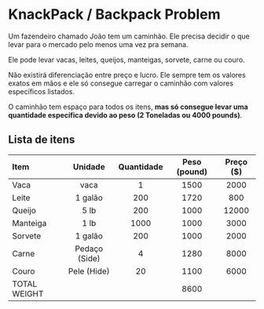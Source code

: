# KnackPack / Backpack Problem

Um fazendeiro chamado João tem um caminhão. Ele precisa decidir o que levar para o mercado pelo menos uma vez pra semana.

Ele pode levar vacas, leites, queijos, manteigas, sorvete, carne ou couro.

Não existirá diferenciação entre preço e lucro.
Ele sempre tem os valores exatos em mãos e ele só consegue carregar o caminhão com valores específicos listados.

O caminhão tem espaço para todos os itens, **mas só consegue levar uma quantidade específica devido ao peso (2 Toneladas ou 4000 pounds)**.

## Lista de itens

| Item         |    Unidade    | Quantidade | Peso (pound) | Preço ($) |
| :----------- | :-----------: | :--------: | :----------: | :-------: |
| Vaca         |     vaca      |     1      |     1500     |   2000    |
| Leite        |    1 galão    |    200     |     1720     |    800    |
| Queijo       |     5 lb      |    200     |     1000     |   12000   |
| Manteiga     |     1 lb      |    1000    |     1000     |   3000    |
| Sorvete      |    1 galão    |    200     |     1000     |   2000    |
| Carne        | Pedaço (Side) |     4      |     1280     |   8000    |
| Couro        |  Pele (Hide)  |     20     |     1100     |   6000    |
| TOTAL WEIGHT |               |            |     8600     |           |
